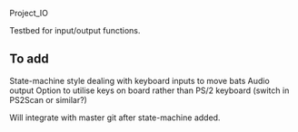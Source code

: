 Project_IO

Testbed for input/output functions.

To add
-------
State-machine style dealing with keyboard inputs to move bats
Audio output
Option to utilise keys on board rather than PS/2 keyboard (switch in PS2Scan or similar?)


Will integrate with master git after state-machine added.
